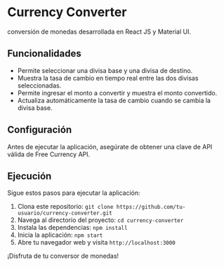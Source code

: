 # Currency Converter

conversión de monedas desarrollada en React JS y Material UI.

## Funcionalidades

- Permite seleccionar una divisa base y una divisa de destino.
- Muestra la tasa de cambio en tiempo real entre las dos divisas seleccionadas.
- Permite ingresar el monto a convertir y muestra el monto convertido.
- Actualiza automáticamente la tasa de cambio cuando se cambia la divisa base.

## Configuración

Antes de ejecutar la aplicación, asegúrate de obtener una clave de API válida de Free Currency API.

## Ejecución

Sigue estos pasos para ejecutar la aplicación:

1. Clona este repositorio: `git clone https://github.com/tu-usuario/currency-converter.git`
2. Navega al directorio del proyecto: `cd currency-converter`
3. Instala las dependencias: `npm install`
4. Inicia la aplicación: `npm start`
5. Abre tu navegador web y visita `http://localhost:3000`

¡Disfruta de tu conversor de monedas!

